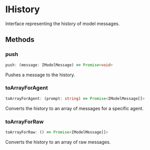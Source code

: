 # IHistory

Interface representing the history of model messages.

## Methods

### push

```ts
push: (message: IModelMessage) => Promise<void>
```

Pushes a message to the history.

### toArrayForAgent

```ts
toArrayForAgent: (prompt: string) => Promise<IModelMessage[]>
```

Converts the history to an array of messages for a specific agent.

### toArrayForRaw

```ts
toArrayForRaw: () => Promise<IModelMessage[]>
```

Converts the history to an array of raw messages.
